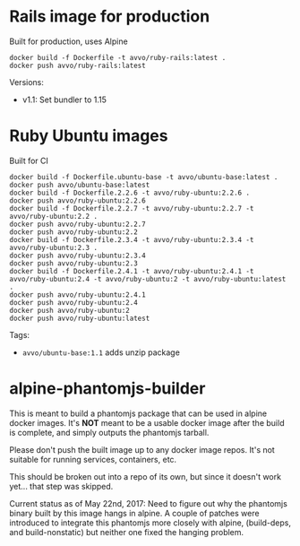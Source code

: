 # Rails image for production

Built for production, uses Alpine

```
docker build -f Dockerfile -t avvo/ruby-rails:latest .
docker push avvo/ruby-rails:latest
```

Versions:
 * v1.1: Set bundler to 1.15
# Ruby Ubuntu images

Built for CI

```
docker build -f Dockerfile.ubuntu-base -t avvo/ubuntu-base:latest .
docker push avvo/ubuntu-base:latest
docker build -f Dockerfile.2.2.6 -t avvo/ruby-ubuntu:2.2.6 .
docker push avvo/ruby-ubuntu:2.2.6
docker build -f Dockerfile.2.2.7 -t avvo/ruby-ubuntu:2.2.7 -t avvo/ruby-ubuntu:2.2 .
docker push avvo/ruby-ubuntu:2.2.7
docker push avvo/ruby-ubuntu:2.2
docker build -f Dockerfile.2.3.4 -t avvo/ruby-ubuntu:2.3.4 -t avvo/ruby-ubuntu:2.3 .
docker push avvo/ruby-ubuntu:2.3.4
docker push avvo/ruby-ubuntu:2.3
docker build -f Dockerfile.2.4.1 -t avvo/ruby-ubuntu:2.4.1 -t avvo/ruby-ubuntu:2.4 -t avvo/ruby-ubuntu:2 -t avvo/ruby-ubuntu:latest .
docker push avvo/ruby-ubuntu:2.4.1
docker push avvo/ruby-ubuntu:2.4
docker push avvo/ruby-ubuntu:2
docker push avvo/ruby-ubuntu:latest
```

Tags:

* `avvo/ubuntu-base:1.1` adds unzip package
# alpine-phantomjs-builder

This is meant to build a phantomjs package that can be used in alpine docker images.  It's **NOT** meant to be a usable docker image after the build is complete, and simply outputs the phantomjs tarball.

Please don't push the built image up to any docker image repos.  It's not suitable for running services, containers, etc.

This should be broken out into a repo of its own, but since it doesn't work yet... that step was skipped.

Current status as of May 22nd, 2017: Need to figure out why the phantomjs binary built by this image hangs in alpine.  A couple of patches were introduced to integrate this phantomjs more closely with alpine, (build-deps, and build-nonstatic) but neither one fixed the hanging problem.
